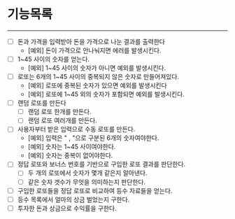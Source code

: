 # 기능목록

---

- [ ] 돈과 가격을 입력받아 돈을 가격으로 나눈 결과를 출력한다
    - [예외] 돈이 가격으로 안나눠지면 에러를 발생시킨다.
- [ ] 1~45 사이의 숫자를 얻는다.
    - [예외] 1~45 사이의 숫자가 아니면 예외를 발생시킨다.
- [ ] 로또는 6개의 1~45 사이의 중복되지 않은 숫자로 만들어져있다.
    - [예외] 로또에 중복된 숫자가 있으면 예외를 발생시킨다
    - [예외] 로또에 1~45 외의 숫자가 포함되면 예외를 발생시킨다.
- [ ] 랜덤 로또를 만든다
    - [ ] 랜덤 로또 한개를 만든다.
    - [ ] 랜덤 로또 여러개를 만든다.
- [ ] 사용자부터 받은 입력으로 수동 로또를 만든다.
    - [예외] 입력은 " , "으로 구분된 6개의 숫자여야한다.
    - [예외] 숫자는 1~45 사이여야한다.
    - [예외] 숫자는 중복이 없어야한다.
- [ ] 정답 로또와 보너스 번호를 기반으로 구입한 로또 결과를 판단한다.
    - [ ] 두 개의 로또에서 숫자가 몇개 같은지 알아낸다.
    - [ ] 같은 숫자 갯수가 무엇을 의미하는지 판단한다.
- [ ] 구입한 로또들을 정답 로또로 비교하여 등수 자료들을 얻는다.
- [ ] 등수 목록에서 얼마의 상금 벌었는지 구한다.
- [ ] 투자한 돈과 상금으로 수익률을 구한다.